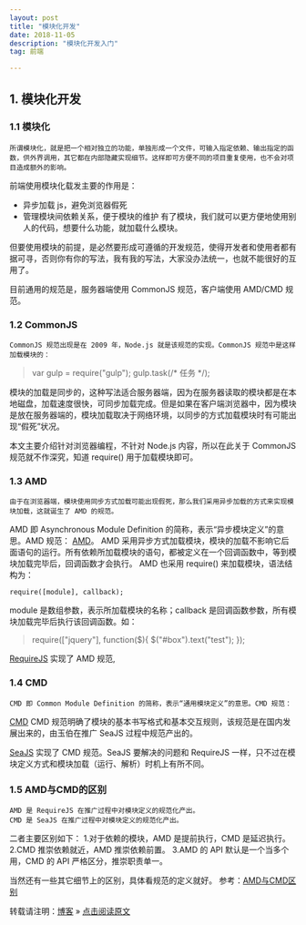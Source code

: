 ```yaml
---
layout: post
title: "模块化开发"
date: 2018-11-05 
description: "模块化开发入门"
tag: 前端  

---     
```

## **1. 模块化开发**

### **1.1 模块化**  

	所谓模块化，就是把一个相对独立的功能，单独形成一个文件，可输入指定依赖、输出指定的函数，供外界调用，其它都在内部隐藏实现细节。这样即可方便不同的项目重复使用，也不会对项目造成额外的影响。

前端使用模块化载发主要的作用是：

* 异步加载 js，避免浏览器假死
* 管理模块间依赖关系，便于模块的维护
有了模块，我们就可以更方便地使用别人的代码，想要什么功能，就加载什么模块。

但要使用模块的前提，是必然要形成可遵循的开发规范，使得开发者和使用者都有据可寻，否则你有你的写法，我有我的写法，大家没办法统一，也就不能很好的互用了。

目前通用的规范是，服务器端使用 CommonJS 规范，客户端使用 AMD/CMD 规范。

### **1.2 CommonJS**

	CommonJS 规范出现是在 2009 年，Node.js 就是该规范的实现。CommonJS 规范中是这样加载模块的：

> var gulp = require("gulp");
> gulp.task(/* 任务 */);

模块的加载是同步的，这种写法适合服务器端，因为在服务器读取的模块都是在本地磁盘，加载速度很快，可同步加载完成。但是如果在客户端浏览器中，因为模块是放在服务器端的，模块加载取决于网络环境，以同步的方式加载模块时有可能出现“假死”状况。

本文主要介绍针对浏览器编程，不针对 Node.js 内容，所以在此关于 CommonJS 规范就不作深究，知道 require() 用于加载模块即可。

### **1.3 AMD**
	
	由于在浏览器端，模块使用同步方式加载可能出现假死，那么我们采用异步加载的方式来实现模块加载，这就诞生了 AMD 的规范。

AMD 即 Asynchronous Module Definition 的简称，表示“异步模块定义”的意思。AMD 规范：
[AMD](https://github.com/amdjs/amdjs-api/wiki/AMD)。
AMD 采用异步方式加载模块，模块的加载不影响它后面语句的运行。所有依赖所加载模块的语句，都被定义在一个回调函数中，等到模块加载完毕后，回调函数才会执行。
AMD 也采用 require() 来加载模块，语法结构为：

`require([module], callback);`

module 是数组参数，表示所加载模块的名称；callback 是回调函数参数，所有模块加载完毕后执行该回调函数。如：

> require(["jquery"], function($){
> $("#box").text("test");
> });

[RequireJS](http://requirejs.org/) 实现了 AMD 规范,

### **1.4 CMD**
	CMD 即 Common Module Definition 的简称，表示“通用模块定义”的意思。CMD 规范：

[CMD](https://github.com/cmdjs/specification/blob/master/draft/module.md)
CMD 规范明确了模块的基本书写格式和基本交互规则，该规范是在国内发展出来的，由玉伯在推广 SeaJS 过程中规范产出的。

[SeaJS](http://seajs.org/docs/) 实现了 CMD 规范。SeaJS 要解决的问题和 RequireJS 一样，只不过在模块定义方式和模块加载（运行、解析）时机上有所不同。

### **1.5 AMD与CMD的区别**

	AMD 是 RequireJS 在推广过程中对模块定义的规范化产出。
	CMD 是 SeaJS 在推广过程中对模块定义的规范化产出。

二者主要区别如下：
1.对于依赖的模块，AMD 是提前执行，CMD 是延迟执行。
2.CMD 推崇依赖就近，AMD 推崇依赖前置。
3.AMD 的 API 默认是一个当多个用，CMD 的 API 严格区分，推崇职责单一。

当然还有一些其它细节上的区别，具体看规范的定义就好。
参考：[AMD与CMD区别](http://zccst.iteye.com/blog/2215317)
<br>

转载请注明：[博客](https://markto22.github.io) » [点击阅读原文](https://markto22.github.io/2018/11/ModularDev_introduce/)